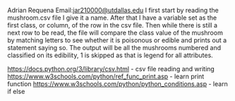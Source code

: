 Adrian Requena Email:jar210000@utdallas.edu
I first start by reading the mushroom.csv file I give it a name. After that I have a variable set as the first class, or column, of the row in the csv file. Then while there is still a next row to be read, the file will compare the class value of the mushroom by matching letters to see whether it is poisonous or edible and prints out a statement saying so. The output will be all the mushrooms numbered and classified on its edibility, 1 is skipped as that is legend for all attributes.

https://docs.python.org/3/library/csv.html - csv file reading and writing
https://www.w3schools.com/python/ref_func_print.asp - learn print function
https://www.w3schools.com/python/python_conditions.asp - learn if else 
